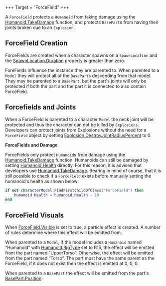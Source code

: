 +++
Target = "ForceField"
+++

A `ForceField` protects a `Humanoid` from taking damage using the [Humanoid.TakeDamage](https://developer.roblox.com/api-reference/function/Humanoid/TakeDamage) function, and protects `BasePart`s from having their joints broken due to an `Explosion`.## ForceField CreationForceFields are created when a character spawns on a `SpawnLocation` and the [SpawnLocation.Duration](https://developer.roblox.com/api-reference/property/SpawnLocation/Duration) property is greater than zero.ForeFields influence the instance they are parented to. When parented to a `Model` they will protect all of the `BasePart`s descending from that model. They may be parented to a `BasePart`, but the part's joints will only be protected if both the part and the part it is connected to also contain ForceField.## Forcefields and JointsWhen a ForceField is parented to a character `Model` the neck joint will be protected and thus the character can not be killed by `Explosions`. Developers can protect joints from Explosions without the need for a `ForceField` object by setting [Explosion.DestroyJointRadiusPercent](https://developer.roblox.com/api-reference/property/Explosion/DestroyJointRadiusPercent) to 0.**ForceFields and Damage**ForceFields only protect `Humanoid`s from damage using the [Humanoid.TakeDamage](https://developer.roblox.com/api-reference/function/Humanoid/TakeDamage) function. Humanoids can still be damaged by setting [Humanoid.Health](https://developer.roblox.com/api-reference/property/Humanoid/Health) directly. For this reason, it is advised that developers use [Humanoid.TakeDamage](https://developer.roblox.com/api-reference/function/Humanoid/TakeDamage). Bearing in mind of course, that it is still possible to check if a `ForceField` exists before manually setting the humanoid's health as shown below:```luaif not characterModel:FindFirstChildOfClass("ForceField") then	humanoid.Health = humanoid.Health - 10end```## ForceField VisualsWhen [ForceField.Visible](https://developer.roblox.com/api-reference/property/ForceField/Visible) is set to true, a particle effect is created. A number of rules determine where this effect will be emitted from.When parented to a `Model`, if the model includes a `Humanoid` named “Humanoid” with [Humanoid.RigType](https://developer.roblox.com/api-reference/property/Humanoid/RigType) set to R15, the effect will be emitted from the part named “UpperTorso”. Otherwise, the effect will be emitted from the part named “Torso”. The part must have the same parent as the ForceField, if it does not exist then the effect is emitted at 0, 0, 0.When parented to a `BasePart` the effect will be emitted from the part's [BasePart.Position](https://developer.roblox.com/api-reference/property/BasePart/Position).
